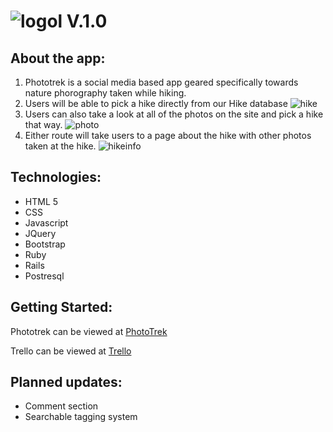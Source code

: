 # ![logol](https://i.imgur.com/y2IRgI7.png) V.1.0
## About the app:
1. Phototrek is a social media based app geared specifically towards nature phorography taken while hiking. 
2. Users will be able to pick a hike directly from our Hike database 
![hike](http://i.imgur.com/Zt0qTX9.png)
3. Users can also take a look at all of the photos on the site and pick a hike that way.
![photo](http://i.imgur.com/wUTaLFB.png)
4. Either route will take users to a page about the hike with other photos taken at the hike. 
![hikeinfo](http://i.imgur.com/yjYwjDR.png)


## Technologies:
* HTML 5
* CSS
* Javascript
* JQuery
* Bootstrap
* Ruby
* Rails
* Postresql

## Getting Started:
Phototrek can be viewed at [PhotoTrek](http://phototrek.herokuapp.com/)

Trello can be viewed at [Trello](xhttps://trello.com/b/lB5n5tUe/phototrek)

## Planned updates:
* Comment section
* Searchable tagging system
